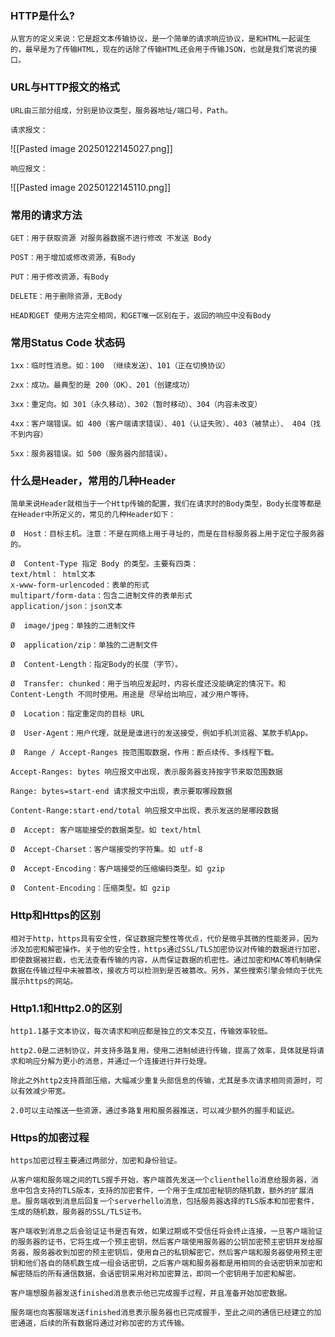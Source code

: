 ### HTTP是什么?

	从官方的定义来说：它是超文本传输协议，是一个简单的请求响应协议，是和HTML一起诞生的，最早是为了传输HTML，现在的话除了传输HTML还会用于传输JSON，也就是我们常说的接口。

### URL与HTTP报文的格式

	URL由三部分组成，分别是协议类型，服务器地址/端口号，Path。

	请求报文：
![[Pasted image 20250122145027.png]]

	响应报文：
![[Pasted image 20250122145110.png]]
### 常用的请求方法

	GET：用于获取资源 对服务器数据不进行修改 不发送 Body

	POST：用于增加或修改资源，有Body

	PUT：用于修改资源，有Body

	DELETE：用于删除资源，无Body

	HEAD和GET 使用方法完全相同，和GET唯⼀区别在于，返回的响应中没有Body

### 常用Status Code 状态码

	1xx：临时性消息。如：100 （继续发送）、101（正在切换协议）

	2xx：成功。最典型的是 200（OK）、201（创建成功）

	3xx：重定向。如 301（永久移动）、302（暂时移动）、304（内容未改变）

	4xx：客户端错误。如 400（客户端请求错误）、401（认证失败）、403（被禁⽌）、 404（找不到内容）

	5xx：服务器错误。如 500（服务器内部错误）。

### 什么是Header，常用的几种Header

	简单来说Header就相当于一个Http传输的配置，我们在请求时的Body类型，Body长度等都是在Header中所定义的，常见的几种Header如下：

	Ø  Host：目标主机。注意：不是在网络上用于寻址的，而是在目标服务器上用于定位子服务器的。

	Ø  Content-Type 指定 Body 的类型。主要有四类：
	text/html： html文本
	x-www-form-urlencoded：表单的形式
	multipart/form-data：包含二进制文件的表单形式
	application/json：json文本

	Ø  image/jpeg：单独的二进制文件

	Ø  application/zip：单独的二进制文件

	Ø  Content-Length：指定Body的长度（字节）。

	Ø  Transfer: chunked：用于当响应发起时，内容⻓度还没能确定的情况下。和 Content-Length 不同时使用。用途是 尽早给出响应，减少用户等待。

	Ø  Location：指定重定向的目标 URL

	Ø  User-Agent：用户代理，就是是谁进行的发送接受，例如手机浏览器、某款手机App。

	Ø  Range / Accept-Ranges 按范围取数据，作用：断点续传、多线程下载。

	Accept-Ranges: bytes 响应报文中出现，表示服务器支持按字节来取范围数据

	Range: bytes=start-end 请求报文中出现，表示要取哪段数据

	Content-Range:start-end/total 响应报文中出现，表示发送的是哪段数据

	Ø  Accept: 客户端能接受的数据类型。如 text/html

	Ø  Accept-Charset：客户端接受的字符集。如 utf-8

	Ø  Accept-Encoding：客户端接受的压缩编码类型。如 gzip

	Ø  Content-Encoding：压缩类型。如 gzip

### Http和Https的区别

	相对于http，https具有安全性，保证数据完整性等优点，代价是微乎其微的性能差异，因为涉及加密和解密操作。关于他的安全性，https通过SSL/TLS加密协议对传输的数据进行加密，即使数据被拦截，也无法查看传输的内容，从而保证数据的机密性。通过加密和MAC等机制确保数据在传输过程中未被篡改，接收方可以检测到是否被篡改。另外，某些搜索引擎会倾向于优先展示https的网站。

### Http1.1和Http2.0的区别

	http1.1基于文本协议，每次请求和响应都是独立的文本交互，传输效率较低。

	http2.0是二进制协议，并支持多路复用，使用二进制帧进行传输，提高了效率，具体就是将请求和响应分解为更小的消息，并通过一个连接进行并行处理。

	除此之外http2支持首部压缩，大幅减少重复头部信息的传输，尤其是多次请求相同资源时，可以有效减少带宽。

	2.0可以主动推送一些资源，通过多路复用和服务器推送，可以减少额外的握手和延迟。

### Https的加密过程

	https加密过程主要通过两部分，加密和身份验证。

	从客户端和服务端之间的TLS握手开始，客户端首先发送一个clienthello消息给服务器，消息中包含支持的TLS版本，支持的加密套件，一个用于生成加密秘钥的随机数，额外的扩展消息。服务端收到消息后回复一个serverhello消息，包括服务器选择的TLS版本和加密套件，生成的随机数，服务器的SSL/TLS证书。

	客户端收到消息之后会验证证书是否有效，如果过期或不受信任将会终止连接，一旦客户端验证的服务器的证书，它将生成一个预主密钥，然后客户端使用服务器的公钥加密预主密钥并发给服务器，服务器收到加密的预主密钥后，使用自己的私钥解密它，然后客户端和服务器使用预主密钥和他们各自的随机数生成一组会话密钥，之后客户端和服务器都是用相同的会话密钥来加密和解密随后的所有通信数据，会话密钥采用对称加密算法，即同一个密钥用于加密和解密。

	客户端想服务器发送finished消息表示他已完成握手过程，并且准备开始加密数据。

	服务端也向客服端发送finished消息表示服务器也已完成握手，至此之间的通信已经建立的加密通道，后续的所有数据将通过对称加密的方式传输。